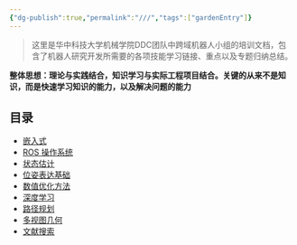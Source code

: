 ```yaml
---
{"dg-publish":true,"permalink":"///","tags":["gardenEntry"]}
---
```



> 这里是华中科技大学机械学院DDC团队中跨域机器人小组的培训文档，包含了机器人研究开发所需要的各项技能学习链接、重点以及专题归纳总结。

**整体思想：理论与实践结合，知识学习与实际工程项目结合。关键的从来不是知识，而是快速学习知识的能力，以及解决问题的能力**

## 目录

- [嵌入式]()
- [ROS 操作系统]()
- [状态估计]()
- [位姿表达基础]()
- [数值优化方法]()
- [深度学习]()
- [路径规划]()
- [多视图几何]()
- [文献搜索]()




<div style = "display: none"
[[科研总结/培养计划/嵌入式\|嵌入式]]
[[科研总结/培养计划/ROS 操作系统\|ROS 操作系统]]
[[科研总结/培养计划/状态估计\|状态估计]]
[[科研总结/培养计划/位姿表达基础\|位姿表达基础]]
[[科研总结/培养计划/数值优化方法\|数值优化方法]]
[[科研总结/培养计划/深度学习\|深度学习]]
[[科研总结/培养计划/路径规划\|路径规划]]
[[科研总结/培养计划/多视图几何\|多视图几何]]
[[科研总结/文献搜索\|文献搜索]]
</div>


